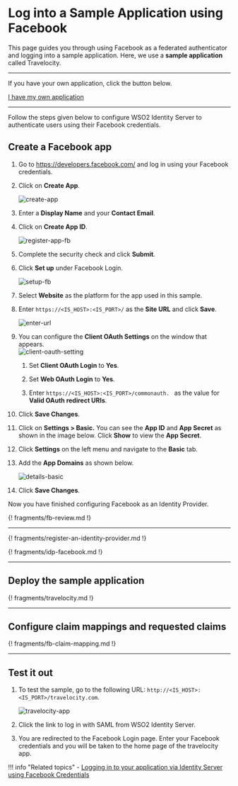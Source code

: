 # Log into a Sample Application using Facebook

This page guides you through using Facebook as a federated authenticator and logging into a sample application. Here, we use a **sample application** called Travelocity. 

----

If you have your own application, click the button below.

<a class="samplebtn_a" href="../../guides/identity-federation/facebook/"   rel="nofollow noopener">I have my own application</a>

----

Follow the steps given below to configure WSO2 Identity Server to authenticate users using their Facebook credentials.

## Create a Facebook app

1. Go to <https://developers.facebook.com/> and log in using your Facebook credentials.

2. Click on **Create App**.

	![create-app](../../../assets/img/samples/create-app.png)

3. Enter a **Display Name** and your **Contact Email**.

4.  Click on **Create App ID**.

	![register-app-fb](../../../assets/img/samples/register-app-fb.png)

5. Complete the security check and click **Submit**. 

6. Click **Set up** under Facebook Login.

	![setup-fb](../../../assets/img/samples/facebook-login.png)

7. Select **Website** as the platform for the app used in this sample.

8. Enter `https://<IS_HOST>:<IS_PORT>/` as the **Site URL** and click **Save**.

	![enter-url](../../../assets/img/samples/enter-url.png)

9.  You can configure the **Client OAuth Settings** on the window that
    appears.  
    ![client-oauth-setting](../../../assets/img/samples/client-oauth-settings.png)

    1.  Set **Client OAuth Login** to **Yes**.  
        
    2.  Set **Web OAuth Login** to **Yes**.  
        
    3.  Enter  ` https://<IS_HOST>:<IS_PORT>/commonauth.  ` as the value for **Valid OAuth redirect URIs**. 

10. Click **Save Changes**.

11. Click on **Settings > Basic.** You can see the **App ID** and **App
    Secret** as shown in the image below. Click **Show** to view the
    **App Secret**.

12. Click **Settings** on the left menu and navigate to the **Basic** tab. 

13. Add the **App Domains** as shown below. 

	![details-basic](../../../assets/img/samples/details-basic.png)

13. Click **Save Changes**.

Now you have finished configuring Facebook as an Identity Provider.

{! fragments/fb-review.md !}

---

{! fragments/register-an-identity-provider.md !}

{! fragments/idp-facebook.md !}

---

## Deploy the sample application

{! fragments/travelocity.md !}

---

## Configure claim mappings and requested claims

{! fragments/fb-claim-mapping.md !}

---

## Test it out

1. To test the sample, go to the following URL: `http://<IS_HOST>:<IS_PORT>/travelocity.com`.

	![travelocity-app](../../../assets/img/samples/travelocity-fb.png)

2. Click the link to log in with SAML from WSO2 Identity Server.

3. You are redirected to the Facebook Login page. Enter your Facebook credentials and you will be taken to the home page of the travelocity app.

!!! info "Related topics"
	-   [Logging in to your application via Identity Server using Facebook Credentials](../../../guides/identity-federation/facebook)

